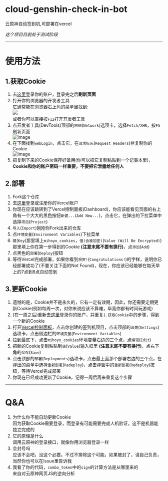 # cloud-genshin-check-in-bot
 云原神自动签到机,可部署在vercel

*这个项目目前处于测试阶段*

- - - - -

# 使用方法
## 1.获取Cookie
1. 去[这里](https://ys.mihoyo.com/cloud/#/)登录你的账户，登录完之后**刷新页面**
2. 打开你的浏览器的开发者工具  
它通常能在浏览器右上角的菜单里找到:  
![](https://gp0.saobby.com/i/wQsxsFjMilQXe0P8.PNG)  
或者你可以直接按`F12`打开开发者工具
3. 点开发者工具(DevTools)顶部的`网络`(`Network`)选项卡，选择`Fetch/XHR`，按`F5`刷新页面  
![image](https://github.com/Saobby/cloud-genshin-check-in-bot/assets/101960076/3261d43c-d7f4-4fed-8345-1289ae91aa00)  
4. 在下面找到`webLogin`，点击它，在`请求标头`(`Request Headers`)栏复制你的Cookie  
![image](https://github.com/Saobby/cloud-genshin-check-in-bot/assets/101960076/2ccf233b-1038-4b83-868a-84f389a9404a)  
5. 把复制下来的Cookie保存好备用(你可以把它复制粘贴到一个记事本里)，**Cookie和你的账户密码一样重要，不要把它泄露给任何人**
## 2.部署
1. Fork这个仓库
2. 去[这里](https://vercel.com/login)登录或注册你的Vercel账户
3. 你现在应该跳转到了Vercel控制面板(Dashboard)，你应该能看见页面的右上角有一个大大的黑色按钮`新建...`(`Add New...`)，点击它，在弹出的下拉菜单中选择`项目`(`Project`)
4. `导入`(`Import`)刚刚你Fork出来的仓库
5. 点`环境变量`(`Environment Variables`)下拉菜单
6. `键`(`Key`)那里填上`mihoyo_cookies`，`值(会被加密)`(`Value (Will Be Encrypted)`)那里填上你在第一步得到的Cookie **(注意末尾不要有换行)**，点`添加`(`Add`)
7. 点黑色的`部署`(`Deploy`)按钮
8. 等待Vercel完成部署，如果你看到`祝贺!`(`Congratulations!`)的字样，说明你已经部署成功了(不要关注下面的Not Found)，现在，你应该已经能够在每天早上的7点到8点自动签到
## 3.更新Cookie
1. 遗憾的是，Cookie并不是永久的，它有一定有效期，因此，你还需要定期更新Cookie(例如每周一次，对你来说应该不算难，毕竟你都有时间玩游戏)
2. (在一周之后)重新去[这里](https://ys.mihoyo.com/cloud/#/)登录你的账户，并重复`1.获取Cookie`中的步骤，得到一个新的Cookie
3. 打开[Vercel控制面板](https://vercel.com/dashboard)，点击你创建的签到机项目，点击顶部的`设置`(`Settings`)选项卡，点击侧边栏的`环境变量`(`Environment Variables`)
4. 拉到最底下，点击`mihoyo_cookies`环境变量右边的三个点，点`编辑`(`Edit`)
5. 把新的Cookie复制粘贴到`值`(`Value`)输入框里 **(注意末尾不要有换行)**，点右下角的`保存`(`Save`)
6. 点击顶部的`部署`(`Deployments`)选项卡，点击最上面那个部署右边的三个点，在弹出的菜单中选择`重新部署`(`Redeploy`)，点击弹窗中的`重新部署`(`Redeploy`)按钮，等待Vercel完成部署
7. 你现在已经成功更新了Cookie，记得一周后再来重复这个步骤

- - - - -

# Q&A
1. 为什么你不能自动更新Cookie  
因为获取Cookie需要登录，而登录有可能需要完成人机验证，这不是机器能独立完成的  
2. 它的原理是什么  
调用云原神的登录接口，就像你用浏览器登录一样  
3. 会封号吗  
应该不会吧，没这个必要。不过不排除这个可能，如果被封了，请自己负责，当然你也可以在Issue里告诉我  
4. 我看了你的代码，`combo_token`中的`sign`的计算方法是从哪里来的  
来自对云原神网页JS的逆向分析
